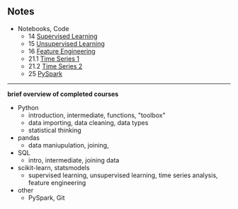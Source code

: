 ## Notes
 - Notebooks, Code
   - 14 [Supervised Learning](./14%20Supervised%20Learning.ipynb)
   - 15 [Unsupervised Learning](./15%20Unsupervised%2CClustering%2CPCA.ipynb)
   - 16 [Feature Engineering](./16.1.4%20Feature_Engineering.ipynb)
   - 21.1 [Time Series 1](./21_1%20Time%20Series%2C%20ARIMA%2Bother%20models.ipynb)
   - 21.2 [Time Series 2](./21_2%20ARIMA%2C%20Machine%20Learning%20for%20Time%20Series.md)
   - 25 [PySpark](./25.2%20pyspark%20datacamp.py)

---

**brief overview of completed courses**
   - Python
     - introduction, intermediate, functions, "toolbox"
	 - data importing, data cleaning, data types
	 - statistical thinking
   - pandas
     - data maniupulation, joining,
   - SQL
     - intro, intermediate, joining data
   - scikit-learn, statsmodels
     - supervised learning, unsupervised learning, time series analysis, feature engineering
   - other
     - PySpark, Git